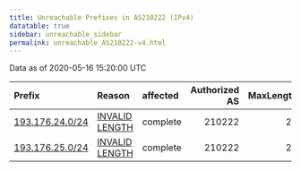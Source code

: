 ```yaml
---
title: Unreachable Prefixes in AS210222 (IPv4)
datatable: true
sidebar: unreachable_sidebar
permalink: unreachable_AS210222-v4.html
---
```


Data as of 2020-05-16 15:20:00 UTC


<div class="datatable-begin"></div>

| Prefix                                                   | Reason                                                                                                     | affected   |   Authorized AS |   MaxLength | Anchor                                         |   unreachable /24s |
|:---------------------------------------------------------|:-----------------------------------------------------------------------------------------------------------|:-----------|----------------:|------------:|:-----------------------------------------------|-------------------:|
| [193.176.24.0/24](https://stat.ripe.net/193.176.24.0/24) | [INVALID LENGTH](https://rpki-validator.ripe.net/announcement-preview?asn=AS210222&prefix=193.176.24.0/24) | complete   |          210222 |          22 | [RIPE](unreachable_RIPE_NCC_RPKI_Root-v4.html) |                  1 |
| [193.176.25.0/24](https://stat.ripe.net/193.176.25.0/24) | [INVALID LENGTH](https://rpki-validator.ripe.net/announcement-preview?asn=AS210222&prefix=193.176.25.0/24) | complete   |          210222 |          22 | [RIPE](unreachable_RIPE_NCC_RPKI_Root-v4.html) |                  1 |

<div class="datatable-end"></div>